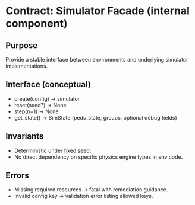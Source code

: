 # Contract: Simulator Facade (internal component)

## Purpose
Provide a stable interface between environments and underlying simulator implementations.

## Interface (conceptual)
- create(config) -> simulator
- reset(seed?) -> None
- step(n=1) -> None
- get_state() -> SimState (peds_state, groups, optional debug fields)

## Invariants
- Deterministic under fixed seed.
- No direct dependency on specific physics engine types in env code.

## Errors
- Missing required resources -> fatal with remediation guidance.
- Invalid config key -> validation error listing allowed keys.
